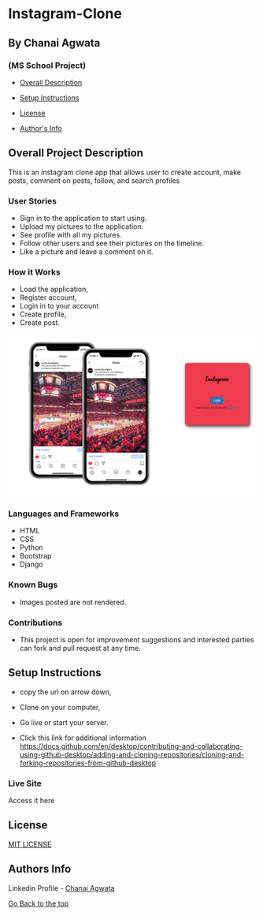# Instagram-Clone
## By Chanai Agwata
### (MS School Project)

* [Overall Description](https://github.com/chanaiagwata/Instagram-Clone/new/master?readme=1#overall-project-description)

* [Setup Instructions](https://github.com/chanaiagwata/Instagram-Clone/new/master?readme=1#setup-instructions)

* [License](https://github.com/chanaiagwata/Instagram-Clone/new/master?readme=1#license)

* [Author's Info](https://github.com/chanaiagwata/Instagram-Clone/new/master?readme=1#authors-info)

## Overall Project Description
<p>This is an instagram clone app that allows user to create account, make posts, comment on posts, follow, and search profiles</p>

### User Stories
* Sign in to the application to start using.
* Upload my pictures to the application.
* See profile with all my pictures.
* Follow other users and see their pictures on the timeline.
* Like a picture and leave a comment on it.

### How it Works
* Load the application,
* Register account,
* Login in to your account
* Create profile,
* Create post.

![screenshot](https://raw.githubusercontent.com/chanaiagwata/Instagram-Clone/master/media/igclone.png)
### Languages and Frameworks
* HTML
* CSS
* Python
* Bootstrap
* Django
### Known Bugs
* Images posted are not rendered.
### Contributions
* This project is open for improvement suggestions and interested parties can fork and pull request at any time.

## Setup Instructions
* copy the url on arrow down,
* Clone on your computer,
* Go live or start your server.

* Click this link for additional information https://docs.github.com/en/desktop/contributing-and-collaborating-using-github-desktop/adding-and-cloning-repositories/cloning-and-forking-repositories-from-github-desktop

### Live Site
Access it here  


## License
[MIT LICENSE](LICENSE)


## Authors Info

Linkedin Profile - [Chanai Agwata](https://www.linkedin.com/in/chanai-agwata-90a345146/)

[Go Back to the top](#portfolio)
